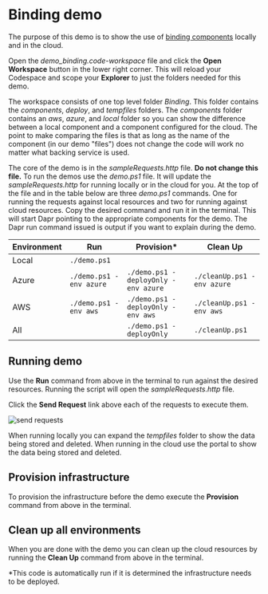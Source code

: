 # Binding demo

The purpose of this demo is to show the use of [binding components](https://docs.dapr.io/developing-applications/building-blocks/bindings/) locally and in the cloud.

Open the _demo_binding.code-workspace_ file and click the **Open Workspace** button in the lower right corner. This will reload your Codespace and scope your **Explorer** to just the folders needed for this demo.

The workspace consists of one top level folder _Binding_. This folder contains the _components_, _deploy_, and _tempfiles_ folders. The _components_ folder contains an _aws_, _azure_, and _local_ folder so you can show the difference between a local component and a component configured for the cloud. The point to make comparing the files is that as long as the name of the component (in our demo "files") does not change the code will work no matter what backing service is used.

The core of the demo is in the _sampleRequests.http_ file. **Do not change this file.** To run the demos use the _demo.ps1_ file. It will update the _sampleRequests.http_ for running locally or in the cloud for you. At the top of the file and in the table below are three _demo.ps1_ commands. One for running the requests against local resources and two for running against cloud resources. Copy the desired command and run it in the terminal. This will start Dapr pointing to the appropriate components for the demo. The Dapr run command issued is output if you want to explain during the demo.

Environment | Run | Provision* | Clean Up
--- | --- | --- | ---
Local | ```./demo.ps1``` | |
Azure |  ```./demo.ps1 -env azure``` | ```./demo.ps1 -deployOnly -env azure```| ```./cleanUp.ps1 -env azure```
AWS |  ```./demo.ps1 -env aws``` | ```./demo.ps1 -deployOnly -env aws```| ```./cleanUp.ps1 -env aws```
All | | ```./demo.ps1 -deployOnly```| ```./cleanUp.ps1```

## Running demo

Use the **Run** command from above  in the terminal to run against the desired resources. Running the script will open the _sampleRequests.http_ file.

Click the **Send Request** link above each of the requests to execute them.

![send requests](../.images/SendRequest.png) 

When running locally you can expand the _tempfiles_ folder to show the data being stored and deleted. When running in the cloud use the portal to show the data being stored and deleted.

## Provision infrastructure

To provision the infrastructure before the demo execute the **Provision** command from above in the terminal.

## Clean up all environments

When you are done with the demo you can clean up the cloud resources by running the **Clean Up** command from above in the terminal.

*This code is automatically run if it is determined the infrastructure needs to be deployed.